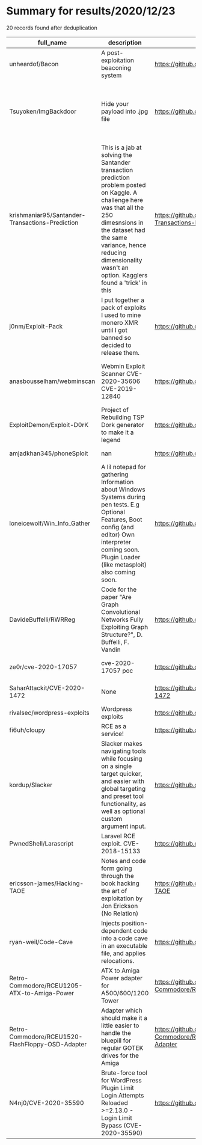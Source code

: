 
# Summary for results/2020/12/23
    
20 records found after deduplication

| full_name | description | html_url | matched_list | matched_count | pushed_at | size | stargazers_count | language | forks_count | vul_ids |
|--------------------------------------------------|------------------------------------------------------------------------------------------------------------------------------------------------------------------------------------------------------------------------------------------------------------------|---------------------------------------------------------------------|----------------------------------------------------------------------------------------|-----------------|---------------------------|--------|--------------------|------------------|---------------|--------------------------------------|
| unheardof/Bacon | A post-exploitation beaconing system | https://github.com/unheardof/Bacon | ['exploit'] | 1 | 2020-12-23 16:17:06+00:00 | 2252 | 0 | Go | 0 | [] |
| Tsuyoken/ImgBackdoor | Hide your payload into .jpg file | https://github.com/Tsuyoken/ImgBackdoor | ['exploit', 'metasploit module OR metasploit payload', 'metasploit module OR payload'] | 3 | 2020-12-23 15:40:17+00:00 | 4779 | 92 | Shell | 29 | [] |
| krishmaniar95/Santander-Transactions-Prediction | This is a jab at solving the Santander transaction prediction problem posted on Kaggle. A challenge here was that all the 250 dimesnsions in the dataset had the same variance, hence reducing dimensionality wasn't an option. Kagglers found a 'trick' in this | https://github.com/krishmaniar95/Santander-Transactions-Prediction | ['exploit'] | 1 | 2020-12-23 23:50:38+00:00 | 36 | 0 | Jupyter Notebook | 0 | [] |
| j0nm/Exploit-Pack | I put together a pack of exploits I used to mine monero XMR until I got banned so decided to release them. | https://github.com/j0nm/Exploit-Pack | ['exploit'] | 1 | 2020-12-23 22:28:04+00:00 | 2 | 0 | | 0 | [] |
| anasbousselham/webminscan | Webmin Exploit Scanner CVE-2020-35606 CVE-2019-12840 | https://github.com/anasbousselham/webminscan | ['exploit'] | 1 | 2020-12-23 18:22:59+00:00 | 1 | 0 | | 0 | ['CVE-2019-12840', 'CVE-2020-35606'] |
| ExploitDemon/Exploit-D0rK | Project of Rebuilding TSP Dork generator to make it a legend | https://github.com/ExploitDemon/Exploit-D0rK | ['exploit'] | 1 | 2020-12-23 17:33:49+00:00 | 163 | 1 | C# | 1 | [] |
| amjadkhan345/phoneSploit | nan | https://github.com/amjadkhan345/phoneSploit | ['sploit'] | 1 | 2020-12-23 17:27:34+00:00 | 9795 | 0 | Python | 0 | [] |
| loneicewolf/Win_Info_Gather | A lil notepad for gathering Information about Windows Systems during pen tests. E.g Optional Features, Boot config (and editor) Own interpreter coming soon. Plugin Loader (like metasploit) also coming soon. | https://github.com/loneicewolf/Win_Info_Gather | ['metasploit module OR payload'] | 1 | 2020-12-23 16:26:17+00:00 | 14 | 0 | | 0 | [] |
| DavideBuffelli/RWRReg | Code for the paper "Are Graph Convolutional Networks Fully Exploiting Graph Structure?", D. Buffelli, F. Vandin | https://github.com/DavideBuffelli/RWRReg | ['exploit'] | 1 | 2020-12-23 10:33:30+00:00 | 166 | 0 | Python | 0 | [] |
| ze0r/cve-2020-17057 | cve-2020-17057 poc | https://github.com/ze0r/cve-2020-17057 | ['cve poc', 'cve-2'] | 2 | 2020-12-23 10:08:16+00:00 | 5 | 29 | C++ | 8 | ['CVE-2020-17057'] |
| SaharAttackit/CVE-2020-1472 | None | https://github.com/SaharAttackit/CVE-2020-1472 | ['cve-2'] | 1 | 2020-12-23 08:13:32+00:00 | 14 | 0 | Python | 0 | ['CVE-2020-1472'] |
| rivalsec/wordpress-exploits | Wordpress exploits | https://github.com/rivalsec/wordpress-exploits | ['exploit'] | 1 | 2020-12-23 07:54:55+00:00 | 2 | 0 | Python | 0 | [] |
| fi6uh/cloupy | RCE as a service! | https://github.com/fi6uh/cloupy | ['rce'] | 1 | 2020-12-23 07:19:02+00:00 | 4 | 0 | Python | 0 | [] |
| kordup/Slacker | Slacker makes navigating tools while focusing on a single target quicker, and easier with global targeting and preset tool functionality, as well as optional custom argument input. | https://github.com/kordup/Slacker | ['metasploit module OR payload'] | 1 | 2020-12-23 00:18:52+00:00 | 6187 | 1 | Python | 0 | [] |
| PwnedShell/Larascript | Laravel RCE exploit. CVE-2018-15133 | https://github.com/PwnedShell/Larascript | ['exploit', 'rce'] | 2 | 2020-12-23 11:27:12+00:00 | 114 | 9 | Python | 3 | ['CVE-2018-15133'] |
| ericsson-james/Hacking-TAOE | Notes and code form going through the book hacking the art of exploitation by Jon Erickson (No Relation) | https://github.com/ericsson-james/Hacking-TAOE | ['exploit'] | 1 | 2020-12-23 22:25:33+00:00 | 5 | 0 | C | 0 | [] |
| ryan-weil/Code-Cave | Injects position-dependent code into a code cave in an executable file, and applies relocations. | https://github.com/ryan-weil/Code-Cave | ['shellcode'] | 1 | 2020-12-23 23:18:16+00:00 | 18 | 2 | C++ | 0 | [] |
| Retro-Commodore/RCEU1205-ATX-to-Amiga-Power | ATX to Amiga Power adapter for A500/600/1200 Tower | https://github.com/Retro-Commodore/RCEU1205-ATX-to-Amiga-Power | ['rce'] | 1 | 2020-12-23 20:22:32+00:00 | 511 | 1 | | 1 | [] |
| Retro-Commodore/RCEU1520-FlashFloppy-OSD-Adapter | Adapter which should make it a little easier to handle the bluepill for regular GOTEK drives for the Amiga | https://github.com/Retro-Commodore/RCEU1520-FlashFloppy-OSD-Adapter | ['rce'] | 1 | 2020-12-23 21:13:06+00:00 | 1770 | 5 | | 0 | [] |
| N4nj0/CVE-2020-35590 | Brute-force tool for WordPress Plugin Limit Login Attempts Reloaded >=2.13.0 - Login Limit Bypass (CVE-2020-35590) | https://github.com/N4nj0/CVE-2020-35590 | ['cve-2'] | 1 | 2020-12-23 23:27:21+00:00 | 13 | 9 | Python | 3 | ['CVE-2020-35590'] |

